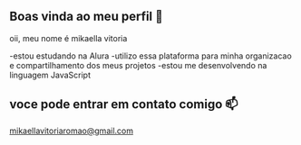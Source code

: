 ## Boas vinda ao meu perfil 💙

oii, meu nome é mikaella vitoria

-estou estudando na Alura
-utilizo essa plataforma para minha organizacao e compartilhamento dos meus projetos
-estou me desenvolvendo na linguagem JavaScript

## voce pode entrar em contato comigo 📫

 mikaellavitoriaromao@gmail.com
